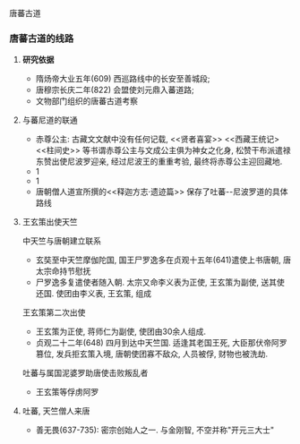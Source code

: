 唐蕃古道

### 唐蕃古道的线路

1. **研究依据**
   * 隋炀帝大业五年(609) 西巡路线中的长安至善城段;
   * 唐穆宗长庆二年(822) 会盟使刘元鼎入蕃道路;
   * 文物部门组织的唐蕃古道考察
   
2. 与蕃尼道的联通
   * 赤尊公主: 古藏文文献中没有任何记载, <<贤者喜宴>> <<西藏王统记> <<柱间史>> 等书谓赤尊公主与文成公主俱为神女之化身, 松赞干布派遣禄东赞出使尼波罗迎亲, 经过尼波王的重重考验, 最终将赤尊公主迎回藏地.
   * 1
   * 1
   * 唐朝僧人道宣所撰的<<释迦方志·遗迹篇>> 保存了吐蕃--尼波罗道的具体路线
   
3. 王玄策出使天竺

   中天竺与唐朝建立联系

   * 玄奘至中天竺摩伽陀国, 国王尸罗逸多在贞观十五年(641)遣使上书唐朝, 唐太宗命持节慰抚
   * 尸罗逸多复遣使者随入朝. 太宗又命李义表为正使, 王玄策为副使, 送其使还国. 使团由李义表, 王玄策, 组成

   王玄策第二次出使

   * 王玄策为正使, 蒋师仁为副使, 使团由30余人组成.
   * 贞观二十二年(648) 四月到达中天竺国. 适逢其老国王死, 大臣那伏帝阿罗篡位, 发兵拒玄策入境, 唐朝使团寡不敌众, 人员被俘, 财物也被洗劫.

   吐蕃与属国泥婆罗助唐使击败叛乱者

   * 王玄策等俘虏阿罗
   
4. 吐蕃, 天竺僧人来唐

   * 善无畏(637-735): 密宗创始人之一. 与金刚智, 不空并称"开元三大士"